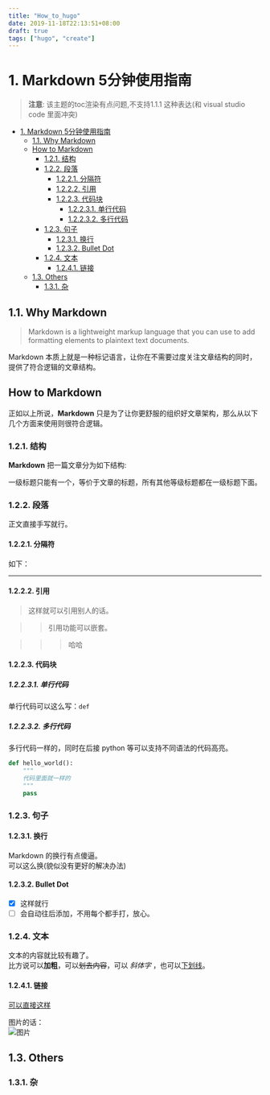 ```yaml
---
title: "How_to_hugo"
date: 2019-11-18T22:13:51+08:00
draft: true
tags: ["hugo", "create"]
---
```


# 1. Markdown 5分钟使用指南

> **注意**: 该主题的toc渲染有点问题,不支持1.1.1 这种表达(和 visual studio code 里面冲突) 
<!-- TOC -->

- [1. Markdown 5分钟使用指南](#1-markdown-5%e5%88%86%e9%92%9f%e4%bd%bf%e7%94%a8%e6%8c%87%e5%8d%97)
  - [1.1. Why Markdown](#11-why-markdown)
  - [How to Markdown](#how-to-markdown)
    - [1.2.1. 结构](#121-%e7%bb%93%e6%9e%84)
    - [1.2.2. 段落](#122-%e6%ae%b5%e8%90%bd)
      - [1.2.2.1. 分隔符](#1221-%e5%88%86%e9%9a%94%e7%ac%a6)
      - [1.2.2.2. 引用](#1222-%e5%bc%95%e7%94%a8)
      - [1.2.2.3. 代码块](#1223-%e4%bb%a3%e7%a0%81%e5%9d%97)
        - [1.2.2.3.1. 单行代码](#12231-%e5%8d%95%e8%a1%8c%e4%bb%a3%e7%a0%81)
        - [1.2.2.3.2. 多行代码](#12232-%e5%a4%9a%e8%a1%8c%e4%bb%a3%e7%a0%81)
    - [1.2.3. 句子](#123-%e5%8f%a5%e5%ad%90)
      - [1.2.3.1. 换行](#1231-%e6%8d%a2%e8%a1%8c)
      - [1.2.3.2. Bullet Dot](#1232-bullet-dot)
    - [1.2.4. 文本](#124-%e6%96%87%e6%9c%ac)
      - [1.2.4.1. 链接](#1241-%e9%93%be%e6%8e%a5)
  - [1.3. Others](#13-others)
    - [1.3.1. 杂](#131-%e6%9d%82)

<!-- /TOC -->
## 1.1. Why Markdown

> Markdown is a lightweight markup language that you can use to add formatting elements to plaintext text documents.

Markdown 本质上就是一种标记语言，让你在不需要过度关注文章结构的同时，提供了符合逻辑的文章结构。

## How to Markdown

正如以上所说，**Markdown** 只是为了让你更舒服的组织好文章架构，那么从以下几个方面来使用则很符合逻辑。

### 1.2.1. 结构

**Markdown** 把一篇文章分为如下结构:


一级标题只能有一个，等价于文章的标题，所有其他等级标题都在一级标题下面。

### 1.2.2. 段落

正文直接手写就行。

#### 1.2.2.1. 分隔符

如下：
***

#### 1.2.2.2. 引用

> 这样就可以引用别人的话。

>> 引用功能可以嵌套。

>>> 哈哈

#### 1.2.2.3. 代码块

##### 1.2.2.3.1. 单行代码

单行代码可以这么写：```def```

##### 1.2.2.3.2. 多行代码

多行代码一样的，同时在后接 python 等可以支持不同语法的代码高亮。

```python
def hello_world():
    """
    代码里面就一样的
    """
    pass
```

### 1.2.3. 句子

#### 1.2.3.1. 换行

Markdown 的换行有点傻逼。</br>
可以这么换(貌似没有更好的解决办法)

#### 1.2.3.2. Bullet Dot

- [x] 这样就行
- [ ] 会自动往后添加，不用每个都手打，放心。

### 1.2.4. 文本

文本的内容就比较有趣了。</br>
比方说可以**加粗**，可以~~划去内容~~，可以 *斜体字* ，也可以<u>下划线</u>。

#### 1.2.4.1. 链接

[可以直接这样](www.hao123.com)

图片的话：</br>
![图片](./favicon.ico)

## 1.3. Others

### 1.3.1. 杂



